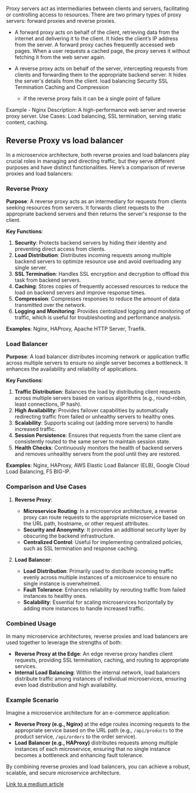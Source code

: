 Proxy servers act as intermediaries between clients and servers, facilitating or controlling access to resources. 
There are two primary types of proxy servers: forward proxies and reverse proxies. 


- A forward proxy acts on behalf of the client, retrieving data from the internet and delivering it to the client. It hides the client’s IP address from the server.
     A forward proxy caches frequently accessed web pages. When a user requests a cached page, the proxy serves it without fetching it from the web server again.


- A reverse proxy acts on behalf of the server, intercepting requests from clients and forwarding them to the appropriate backend server. It hides the server's details from the client.
    load balancing
    Security
    SSL Termination
    Caching and Compression

    - if the reverse proxy fails it can be a single point of failure

Example - 
Nginx
    Description: A high-performance web server and reverse proxy server.
    Use Cases: Load balancing, SSL termination, serving static content, caching.

## Reverse Proxy vs load balancer

In a microservice architecture, both reverse proxies and load balancers play crucial roles in managing and directing traffic, but they serve different purposes and have distinct functionalities. Here’s a comparison of reverse proxies and load balancers:

### Reverse Proxy

**Purpose**: A reverse proxy acts as an intermediary for requests from clients seeking resources from servers. It forwards client requests to the appropriate backend servers and then returns the server's response to the client.

**Key Functions**:
1. **Security**: Protects backend servers by hiding their identity and preventing direct access from clients.
2. **Load Distribution**: Distributes incoming requests among multiple backend servers to optimize resource use and avoid overloading any single server.
3. **SSL Termination**: Handles SSL encryption and decryption to offload this task from backend servers.
4. **Caching**: Stores copies of frequently accessed resources to reduce the load on backend servers and improve response times.
5. **Compression**: Compresses responses to reduce the amount of data transmitted over the network.
6. **Logging and Monitoring**: Provides centralized logging and monitoring of traffic, which is useful for troubleshooting and performance analysis.

**Examples**: Nginx, HAProxy, Apache HTTP Server, Traefik.

### Load Balancer

**Purpose**: A load balancer distributes incoming network or application traffic across multiple servers to ensure no single server becomes a bottleneck. It enhances the availability and reliability of applications.

**Key Functions**:
1. **Traffic Distribution**: Balances the load by distributing client requests across multiple servers based on various algorithms (e.g., round-robin, least connections, IP hash).
2. **High Availability**: Provides failover capabilities by automatically redirecting traffic from failed or unhealthy servers to healthy ones.
3. **Scalability**: Supports scaling out (adding more servers) to handle increased traffic.
4. **Session Persistence**: Ensures that requests from the same client are consistently routed to the same server to maintain session state.
5. **Health Checks**: Continuously monitors the health of backend servers and removes unhealthy servers from the pool until they are restored.

**Examples**: Nginx, HAProxy, AWS Elastic Load Balancer (ELB), Google Cloud Load Balancing, F5 BIG-IP.

### Comparison and Use Cases

1. **Reverse Proxy**:
   - **Microservice Routing**: In a microservice architecture, a reverse proxy can route requests to the appropriate microservice based on the URL path, hostname, or other request attributes.
   - **Security and Anonymity**: It provides an additional security layer by obscuring the backend infrastructure.
   - **Centralized Control**: Useful for implementing centralized policies, such as SSL termination and response caching.

2. **Load Balancer**:
   - **Load Distribution**: Primarily used to distribute incoming traffic evenly across multiple instances of a microservice to ensure no single instance is overwhelmed.
   - **Fault Tolerance**: Enhances reliability by rerouting traffic from failed instances to healthy ones.
   - **Scalability**: Essential for scaling microservices horizontally by adding more instances to handle increased traffic.

### Combined Usage

In many microservice architectures, reverse proxies and load balancers are used together to leverage the strengths of both:

- **Reverse Proxy at the Edge**: An edge reverse proxy handles client requests, providing SSL termination, caching, and routing to appropriate services.
- **Internal Load Balancing**: Within the internal network, load balancers distribute traffic among instances of individual microservices, ensuring even load distribution and high availability.

### Example Scenario

Imagine a microservice architecture for an e-commerce application:
- **Reverse Proxy (e.g., Nginx)** at the edge routes incoming requests to the appropriate service based on the URL path (e.g., `/api/products` to the product service, `/api/orders` to the order service).
- **Load Balancer (e.g., HAProxy)** distributes requests among multiple instances of each microservice, ensuring that no single instance becomes a bottleneck and enhancing fault tolerance.

By combining reverse proxies and load balancers, you can achieve a robust, scalable, and secure microservice architecture.


[Link to a medium article](https://medium.com/codenx/load-balancer-vs-reverse-proxy-vs-api-gateway-fcb79912abbf)
